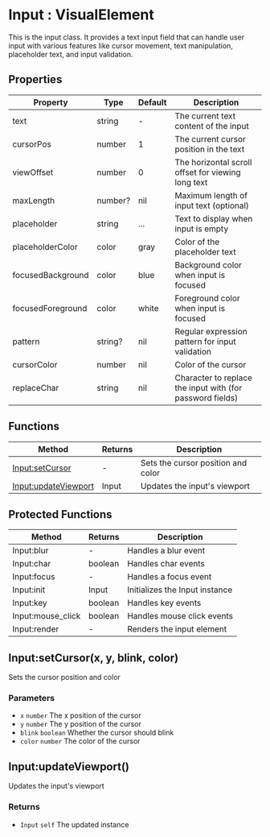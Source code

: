# Input : VisualElement
This is the input class. It provides a text input field that can handle user input with various features like
cursor movement, text manipulation, placeholder text, and input validation.

## Properties

|Property|Type|Default|Description|
|---|---|---|---|
|text|string|-|The current text content of the input
|cursorPos|number|1|The current cursor position in the text
|viewOffset|number|0|The horizontal scroll offset for viewing long text
|maxLength|number?|nil|Maximum length of input text (optional)
|placeholder|string|...|Text to display when input is empty
|placeholderColor|color|gray|Color of the placeholder text
|focusedBackground|color|blue|Background color when input is focused
|focusedForeground|color|white|Foreground color when input is focused
|pattern|string?|nil|Regular expression pattern for input validation
|cursorColor|number|nil|Color of the cursor
|replaceChar|string|nil|Character to replace the input with (for password fields)

## Functions

|Method|Returns|Description|
|---|---|---|
|[Input:setCursor](#input-setcursor)|-|Sets the cursor position and color
|[Input:updateViewport](#input-updateviewport)|Input|Updates the input's viewport


## Protected Functions

|Method|Returns|Description|
|---|---|---|
|Input:blur|-|Handles a blur event
|Input:char|boolean|Handles char events
|Input:focus|-|Handles a focus event
|Input:init|Input|Initializes the Input instance
|Input:key|boolean|Handles key events
|Input:mouse_click|boolean|Handles mouse click events
|Input:render|-|Renders the input element

## Input:setCursor(x, y, blink, color)
Sets the cursor position and color

### Parameters
* `x` `number` The x position of the cursor
* `y` `number` The y position of the cursor
* `blink` `boolean` Whether the cursor should blink
* `color` `number` The color of the cursor

## Input:updateViewport()
Updates the input's viewport

### Returns
* `Input` `self` The updated instance


